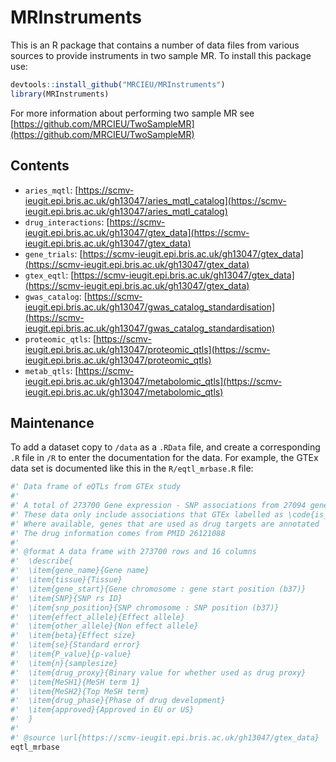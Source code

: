 # MRInstruments

This is an R package that contains a number of data files from various sources to provide instruments in two sample MR. To install this package use:

```r
devtools::install_github("MRCIEU/MRInstruments")
library(MRInstruments) 
```

For more information about performing two sample MR see [https://github.com/MRCIEU/TwoSampleMR](https://github.com/MRCIEU/TwoSampleMR)

## Contents

- `aries_mqtl`: [https://scmv-ieugit.epi.bris.ac.uk/gh13047/aries_mqtl_catalog](https://scmv-ieugit.epi.bris.ac.uk/gh13047/aries_mqtl_catalog)
- `drug_interactions`: [https://scmv-ieugit.epi.bris.ac.uk/gh13047/gtex_data](https://scmv-ieugit.epi.bris.ac.uk/gh13047/gtex_data)
- `gene_trials`: [https://scmv-ieugit.epi.bris.ac.uk/gh13047/gtex_data](https://scmv-ieugit.epi.bris.ac.uk/gh13047/gtex_data)
- `gtex_eqtl`: [https://scmv-ieugit.epi.bris.ac.uk/gh13047/gtex_data](https://scmv-ieugit.epi.bris.ac.uk/gh13047/gtex_data)
- `gwas_catalog`: [https://scmv-ieugit.epi.bris.ac.uk/gh13047/gwas_catalog_standardisation](https://scmv-ieugit.epi.bris.ac.uk/gh13047/gwas_catalog_standardisation)
- `proteomic_qtls`: [https://scmv-ieugit.epi.bris.ac.uk/gh13047/proteomic_qtls](https://scmv-ieugit.epi.bris.ac.uk/gh13047/proteomic_qtls)
- `metab_qtls`: [https://scmv-ieugit.epi.bris.ac.uk/gh13047/metabolomic_qtls](https://scmv-ieugit.epi.bris.ac.uk/gh13047/metabolomic_qtls)


## Maintenance

To add a dataset copy to `/data` as a `.RData` file, and create a corresponding `.R` file in `/R` to enter the documentation for the data. For example, the GTEx data set is documented like this in the `R/eqtl_mrbase.R` file:

```r
#' Data frame of eQTLs from GTEx study
#'
#' A total of 273700 Gene expression - SNP associations from 27094 gene names and 44 tissues. Obtained from \url{http://www.gtexportal.org/home/}.
#' These data only include associations that GTEx labelled as \code{is_choson_snp}.
#' Where available, genes that are used as drug targets are annotated
#' The drug information comes from PMID 26121088
#'
#' @format A data frame with 273700 rows and 16 columns
#'  \describe{
#'  \item{gene_name}{Gene name}
#'  \item{tissue}{Tissue}
#'  \item{gene_start}{Gene chromosome : gene start position (b37)}
#'  \item{SNP}{SNP rs ID}
#'  \item{snp_position}{SNP chromosome : SNP position (b37)}
#'  \item{effect_allele}{Effect allele}
#'  \item{other_allele}{Non effect allele}
#'  \item{beta}{Effect size}
#'  \item{se}{Standard error}
#'  \item{P_value}{p-value}
#'  \item{n}{samplesize}
#'  \item{drug_proxy}{Binary value for whether used as drug proxy}
#'  \item{MeSH1}{MeSH term 1}
#'  \item{MeSH2}{Top MeSH term}
#'  \item{drug_phase}{Phase of drug development}
#'  \item{approved}{Approved in EU or US}
#'  }
#'
#' @source \url{https://scmv-ieugit.epi.bris.ac.uk/gh13047/gtex_data}
eqtl_mrbase
```

